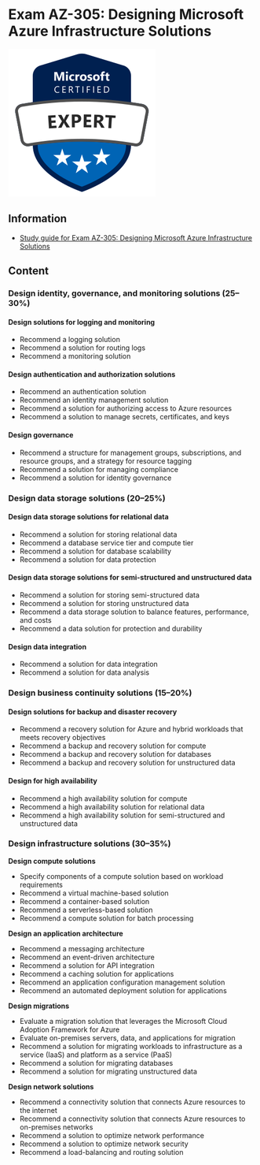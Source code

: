 # Exam AZ-305: Designing Microsoft Azure Infrastructure Solutions

<img src="images/microsoft-certified-expert-badge.png">


## Information

* [Study guide for Exam AZ-305: Designing Microsoft Azure Infrastructure Solutions](https://learn.microsoft.com/credentials/certifications/resources/study-guides/az-305)

## Content

### **Design identity, governance, and monitoring solutions (25–30%)**

#### **Design solutions for logging and monitoring**

* Recommend a logging solution
* Recommend a solution for routing logs
* Recommend a monitoring solution

#### **Design authentication and authorization solutions**

* Recommend an authentication solution
* Recommend an identity management solution
* Recommend a solution for authorizing access to Azure resources
* Recommend a solution to manage secrets, certificates, and keys

#### **Design governance**

* Recommend a structure for management groups, subscriptions, and resource groups, and a strategy for resource tagging
* Recommend a solution for managing compliance
* Recommend a solution for identity governance

### **Design data storage solutions (20–25%)**

#### **Design data storage solutions for relational data**

* Recommend a solution for storing relational data
* Recommend a database service tier and compute tier
* Recommend a solution for database scalability
* Recommend a solution for data protection
#### **Design data storage solutions for semi-structured and unstructured data**

* Recommend a solution for storing semi-structured data
* Recommend a solution for storing unstructured data
* Recommend a data storage solution to balance features, performance, and costs
* Recommend a data solution for protection and durability
#### **Design data integration**
* Recommend a solution for data integration
* Recommend a solution for data analysis

### **Design business continuity solutions (15–20%)**

#### **Design solutions for backup and disaster recovery**

* Recommend a recovery solution for Azure and hybrid workloads that meets recovery objectives
* Recommend a backup and recovery solution for compute
* Recommend a backup and recovery solution for databases
* Recommend a backup and recovery solution for unstructured data

#### **Design for high availability**

* Recommend a high availability solution for compute
* Recommend a high availability solution for relational data
* Recommend a high availability solution for semi-structured and unstructured data

### **Design infrastructure solutions (30–35%)**

**Design compute solutions**

* Specify components of a compute solution based on workload requirements
* Recommend a virtual machine-based solution
* Recommend a container-based solution
* Recommend a serverless-based solution
* Recommend a compute solution for batch processing

**Design an application architecture**

* Recommend a messaging architecture
* Recommend an event-driven architecture
* Recommend a solution for API integration
* Recommend a caching solution for applications
* Recommend an application configuration management solution
* Recommend an automated deployment solution for applications

**Design migrations**

* Evaluate a migration solution that leverages the Microsoft Cloud Adoption Framework for Azure
* Evaluate on-premises servers, data, and applications for migration
* Recommend a solution for migrating workloads to infrastructure as a service (IaaS) and platform as a service (PaaS)
* Recommend a solution for migrating databases
* Recommend a solution for migrating unstructured data

**Design network solutions**

* Recommend a connectivity solution that connects Azure resources to the internet
* Recommend a connectivity solution that connects Azure resources to on-premises networks
* Recommend a solution to optimize network performance
* Recommend a solution to optimize network security
* Recommend a load-balancing and routing solution
